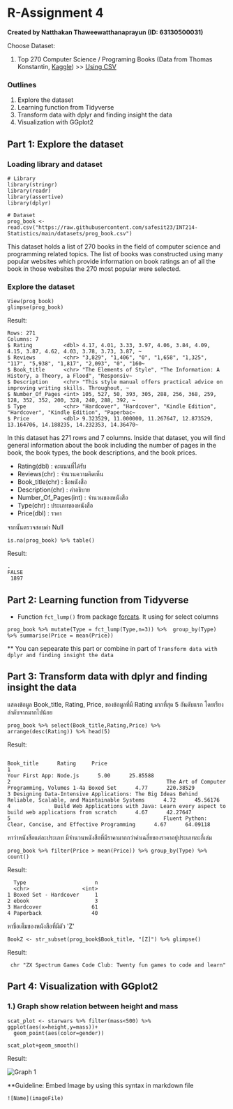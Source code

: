 # R-Assignment 4

**Created by Natthakan Thaweewatthanaprayun (ID: 63130500031)**

Choose Dataset:
1. Top 270 Computer Science / Programing Books (Data from Thomas Konstantin, [Kaggle](https://www.kaggle.com/thomaskonstantin/top-270-rated-computer-science-programing-books)) >> [Using CSV](https://raw.githubusercontent.com/safesit23/INT214-Statistics/main/datasets/prog_book.csv)

### Outlines
1. Explore the dataset
2. Learning function from Tidyverse
3. Transform data with dplyr and finding insight the data
4. Visualization with GGplot2

## Part 1: Explore the dataset

### Loading library and dataset
```
# Library
library(stringr)
library(readr)
library(assertive)
library(dplyr)

# Dataset
prog_book <- read.csv("https://raw.githubusercontent.com/safesit23/INT214-Statistics/main/datasets/prog_book.csv")
```
This dataset holds a list of 270 books in the field of computer science and programming related topics.
The list of books was constructed using many popular websites which provide information on book ratings an of all the book in those websites the 270 most popular were selected.

### Explore the dataset
```
View(prog_book)
glimpse(prog_book)
```
Result:
```
Rows: 271
Columns: 7
$ Rating          <dbl> 4.17, 4.01, 3.33, 3.97, 4.06, 3.84, 4.09, 4.15, 3.87, 4.62, 4.03, 3.78, 3.73, 3.87, ~
$ Reviews         <chr> "3,829", "1,406", "0", "1,658", "1,325", "117", "5,938", "1,817", "2,093", "0", "160~
$ Book_title      <chr> "The Elements of Style", "The Information: A History, a Theory, a Flood", "Responsiv~
$ Description     <chr> "This style manual offers practical advice on improving writing skills. Throughout, ~
$ Number_Of_Pages <int> 105, 527, 50, 393, 305, 288, 256, 368, 259, 128, 352, 352, 200, 328, 240, 288, 392, ~
$ Type            <chr> "Hardcover", "Hardcover", "Kindle Edition", "Hardcover", "Kindle Edition", "Paperbac~
$ Price           <dbl> 9.323529, 11.000000, 11.267647, 12.873529, 13.164706, 14.188235, 14.232353, 14.36470~
```
In this dataset has 271 rows and 7 columns.
Inside that dataset, you will find general information about the book including the number of pages in the book, the book types, the book descriptions, and the book prices.
  - Rating(dbl) : คะแนนที่ได้รับ 
  - Reviews(chr) : จำนวนความคิดเห็น 
  - Book_title(chr) : ชื่อหนังสือ
  - Description(chr) : คำอธิบาย
  - Number_Of_Pages(int) : จำนวนของหนังสือ
  - Type(chr) : ประเภทของหนังสือ
  - Price(dbl) : ราคา
  
 จากนั้นตรวจสอบค่า Null
 ```
 is.na(prog_book) %>% table()
 ```
Result:
```
.
FALSE 
 1897 
```


## Part 2: Learning function from Tidyverse
- Function `fct_lump()` from package [forcats](https://forcats.tidyverse.org/). It using for select columns
```
prog_book %>% mutate(Type = fct_lump(Type,n=3)) %>%  group_by(Type) %>% summarise(Price = mean(Price))
```
** You can sepearate this part or combine in part of `Transform data with dplyr and finding insight the data`

## Part 3: Transform data with dplyr and finding insight the data

แสดงข้อมูล Book_title, Rating, Price, ของข้อมูลที่มี Rating มากที่สุด 5 อันดับแรก โดยเรียงลำดับจากมากไปน้อย
```
prog_book %>% select(Book_title,Rating,Price) %>% arrange(desc(Rating)) %>% head(5)
```

Result:
```
                                                                                                Book_title      Rating     Price
1                                                                                  Your First App: Node.js      5.00      25.85588
2                                                  The Art of Computer Programming, Volumes 1-4a Boxed Set      4.77      220.38529
3 Designing Data-Intensive Applications: The Big Ideas Behind Reliable, Scalable, and Maintainable Systems      4.72      45.56176
4              Build Web Applications with Java: Learn every aspect to build web applications from scratch      4.67      42.27647
5                                                 Fluent Python: Clear, Concise, and Effective Programming      4.67      64.09118
```
หาว่าหนังสือแต่ละประเภท มีจำนวนหนังสือที่มีราคามากกว่าค่าเฉลี่ยของราคาอยู่ประเภทละกี่เล่ม
```
prog_book %>% filter(Price > mean(Price)) %>% group_by(Type) %>% count()
```
Result:
```
  Type                      n
  <chr>                 <int>
1 Boxed Set - Hardcover     1
2 ebook                     3
3 Hardcover                61
4 Paperback                40
```
หาชื่อเต็มของหนังสือที่มีตัว 'Z' 
```
BookZ <- str_subset(prog_book$Book_title, "[Z]") %>% glimpse() 
```
Result:
```
 chr "ZX Spectrum Games Code Club: Twenty fun games to code and learn"
```
## Part 4: Visualization with GGplot2
### 1.) Graph show relation between height and mass
```
scat_plot <- starwars %>% filter(mass<500) %>% ggplot(aes(x=height,y=mass))+
  geom_point(aes(color=gender))

scat_plot+geom_smooth()
```
Result:

![Graph 1](graph1.png)

**Guideline:
Embed Image by using this syntax in markdown file
````
![Name](imageFile)
````
